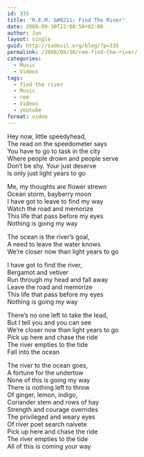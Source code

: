 ```yaml
---
id: 335
title: 'R.E.M. &#8211; Find The River'
date: 2008-09-30T22:08:58+02:00
author: Jan
layout: single
guid: http://sadevil.org/blog/?p=335
permalink: /2008/09/30/rem-find-the-river/
categories:
  - Music
  - Videos
tags:
  - find the river
  - Music
  - rem
  - Videos
  - youtube
format: video
---
```

<center>
</center>

  
<!--more-->

Hey now, little speedyhead,  
The read on the speedometer says  
You have to go to task in the city  
Where people drown and people serve  
Don&#8217;t be shy. Your just deserve  
Is only just light years to go

Me, my thoughts are flower strewn  
Ocean storm, bayberry moon  
I have got to leave to find my way  
Watch the road and memorize  
This life that pass before my eyes  
Nothing is going my way

The ocean is the river&#8217;s goal,  
A need to leave the water knows  
We&#8217;re closer now than light years to go

I have got to find the river,  
Bergamot and vetiver  
Run through my head and fall away  
Leave the road and memorize  
This life that pass before my eyes  
Nothing is going my way

There&#8217;s no one left to take the lead,  
But I tell you and you can see  
We&#8217;re closer now than light years to go  
Pick up here and chase the ride  
The river empties to the tide  
Fall into the ocean

The river to the ocean goes,  
A fortune for the undertow  
None of this is going my way  
There is nothing left to throw  
Of ginger, lemon, indigo,  
Coriander stem and rows of hay  
Strength and courage overrides  
The privileged and weary eyes  
Of river poet search naivete  
Pick up here and chase the ride  
The river empties to the tide  
All of this is coming your way